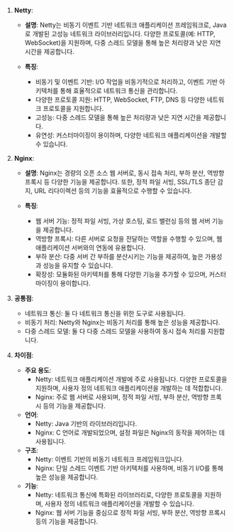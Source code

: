 1. **Netty**:
   - **설명**: Netty는 비동기 이벤트 기반 네트워크 애플리케이션 프레임워크로, Java로 개발된 고성능 네트워크 라이브러리입니다. 다양한 프로토콜(예: HTTP, WebSocket)을 지원하며, 다중 스레드 모델을 통해 높은 처리량과 낮은 지연 시간을 제공합니다.
   
   - **특징**:
     - 비동기 및 이벤트 기반: I/O 작업을 비동기적으로 처리하고, 이벤트 기반 아키텍처를 통해 효율적으로 네트워크 통신을 관리합니다.
     - 다양한 프로토콜 지원: HTTP, WebSocket, FTP, DNS 등 다양한 네트워크 프로토콜을 지원합니다.
     - 고성능: 다중 스레드 모델을 통해 높은 처리량과 낮은 지연 시간을 제공합니다.
     - 유연성: 커스터마이징이 용이하며, 다양한 네트워크 애플리케이션을 개발할 수 있습니다.

2. **Nginx**:
   - **설명**: Nginx는 경량의 오픈 소스 웹 서버로, 동시 접속 처리, 부하 분산, 역방향 프록시 등 다양한 기능을 제공합니다. 또한, 정적 파일 서빙, SSL/TLS 종단 감지, URL 리다이렉션 등의 기능을 효율적으로 수행할 수 있습니다.
   
   - **특징**:
     - 웹 서버 기능: 정적 파일 서빙, 가상 호스팅, 로드 밸런싱 등의 웹 서버 기능을 제공합니다.
     - 역방향 프록시: 다른 서버로 요청을 전달하는 역할을 수행할 수 있으며, 웹 애플리케이션 서버와의 연동에 유용합니다.
     - 부하 분산: 다중 서버 간 부하를 분산시키는 기능을 제공하여, 높은 가용성과 성능을 유지할 수 있습니다.
     - 확장성: 모듈화된 아키텍처를 통해 다양한 기능을 추가할 수 있으며, 커스터마이징이 용이합니다.

3. **공통점**:
   - 네트워크 통신: 둘 다 네트워크 통신을 위한 도구로 사용됩니다.
   - 비동기 처리: Netty와 Nginx는 비동기 처리를 통해 높은 성능을 제공합니다.
   - 다중 스레드 모델: 둘 다 다중 스레드 모델을 사용하여 동시 접속 처리를 지원합니다.

4. **차이점**:
   - **주요 용도**:
     - Netty: 네트워크 애플리케이션 개발에 주로 사용됩니다. 다양한 프로토콜을 지원하며, 사용자 정의 네트워크 애플리케이션을 개발하는 데 적합합니다.
     - Nginx: 주로 웹 서버로 사용되며, 정적 파일 서빙, 부하 분산, 역방향 프록시 등의 기능을 제공합니다.
   - **언어**:
     - Netty: Java 기반의 라이브러리입니다.
     - Nginx: C 언어로 개발되었으며, 설정 파일은 Nginx의 동작을 제어하는 데 사용됩니다.
   - **구조**:
     - Netty: 이벤트 기반의 비동기 네트워크 프레임워크입니다.
     - Nginx: 단일 스레드 이벤트 기반 아키텍처를 사용하며, 비동기 I/O를 통해 높은 성능을 제공합니다.
   - **기능**:
     - Netty: 네트워크 통신에 특화된 라이브러리로, 다양한 프로토콜을 지원하며, 사용자 정의 네트워크 애플리케이션을 개발할 수 있습니다.
     - Nginx: 웹 서버 기능을 중심으로 정적 파일 서빙, 부하 분산, 역방향 프록시 등의 기능을 제공합니다.
